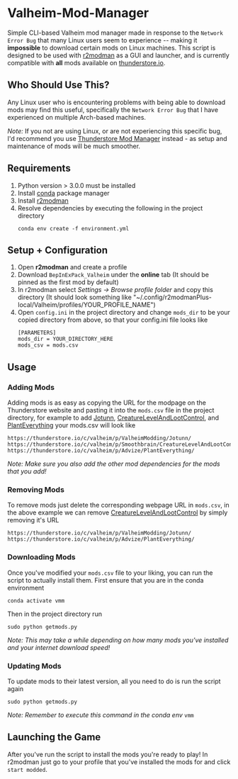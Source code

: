 # Valheim-Mod-Manager

Simple CLI-based Valheim mod manager made in response to the `Network Error Bug` that many Linux users seem to experience -- making it __impossible__ to download certain mods on Linux machines. This script is designed to be used with [r2modman](https://thunderstore.io/package/ebkr/r2modman/) as a GUI and launcher, and is currently compatible with **all** mods available on [thunderstore.io](https://thunderstore.io/c/valheim/).

## Who Should Use This?

Any Linux user who is encountering problems with being able to download mods may find this useful, specifically the `Network Error Bug` that I have experienced on multiple Arch-based machines.

*Note:* If you not are using Linux, or are not experiencing this specific bug, I'd recommend you use [Thunderstore Mod Manager](https://www.overwolf.com/app/thunderstore-thunderstore_mod_manager) instead - as setup and maintenance of mods will be much smoother.

## Requirements

1. Python version > 3.0.0 must be installed
2. Install [conda](https://conda.io/projects/conda/en/latest/user-guide/install/index.html) package manager
3. Install [r2modman](https://thunderstore.io/package/ebkr/r2modman/)
4. Resolve dependencies by executing the following in the project directory
   ```
   conda env create -f environment.yml
   ```

## Setup + Configuration
1. Open **r2modman** and create a profile
2. Download `BepInExPack_Valheim` under the **online** tab (It should be pinned as the first mod by default)
3. In r2modman select _Settings -> Browse profile folder_ and copy this directory (It should look something like "~/.config/r2modmanPlus-local/Valheim/profiles/YOUR_PROFILE_NAME")
4. Open `config.ini` in the project directory and change `mods_dir` to be your copied directory from above, so that your config.ini file looks like
   ```
   [PARAMETERS]
   mods_dir = YOUR_DIRECTORY_HERE
   mods_csv = mods.csv
   ```

## Usage

### Adding Mods

Adding mods is as easy as copying the URL for the modpage on the Thunderstore website and pasting it into the `mods.csv` file in the project directory, for example to add [Jotunn](https://thunderstore.io/c/valheim/p/ValheimModding/Jotunn/), [CreatureLevelAndLootControl](https://thunderstore.io/c/valheim/p/Smoothbrain/CreatureLevelAndLootControl/), and [PlantEverything](https://thunderstore.io/c/valheim/p/Smoothbrain/CreatureLevelAndLootControl/) your mods.csv will look like
   ```
   https://thunderstore.io/c/valheim/p/ValheimModding/Jotunn/
   https://thunderstore.io/c/valheim/p/Smoothbrain/CreatureLevelAndLootControl/
   https://thunderstore.io/c/valheim/p/Advize/PlantEverything/
   ```
_Note: Make sure you also add the other mod dependencies for the mods that you add!_

### Removing Mods

To remove mods just delete the corresponding webpage URL in `mods.csv`, in the above example we can remove [CreatureLevelAndLootControl](https://thunderstore.io/c/valheim/p/Smoothbrain/CreatureLevelAndLootControl/) by simply removing it's URL
   ```
   https://thunderstore.io/c/valheim/p/ValheimModding/Jotunn/
   https://thunderstore.io/c/valheim/p/Advize/PlantEverything/
   ```

### Downloading Mods

Once you've modified your `mods.csv` file to your liking, you can run the script to actually install them. First ensure that you are in the conda environment
 ```
conda activate vmm
 ```
Then in the project directory run
```
sudo python getmods.py
```
_Note: This may take a while depending on how many mods you've installed and your internet download speed!_


### Updating Mods

To update mods to their latest version, all you need to do is run the script again
```
sudo python getmods.py
```
_Note: Remember to execute this command in the conda env_ `vmm`

## Launching the Game

After you've run the script to install the mods you're ready to play! In r2modman just go to your profile that you've installed the mods for and click `start modded`.
